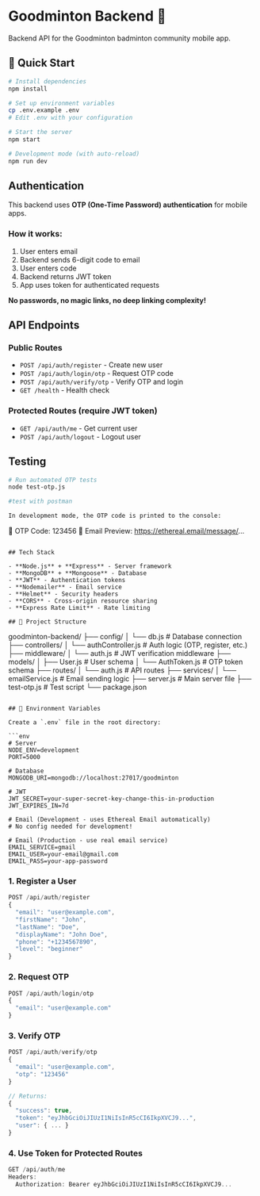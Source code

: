 # Goodminton Backend 🏸

Backend API for the Goodminton badminton community mobile app.

## 🚀 Quick Start

```bash
# Install dependencies
npm install

# Set up environment variables
cp .env.example .env
# Edit .env with your configuration

# Start the server
npm start

# Development mode (with auto-reload)
npm run dev
```

## Authentication

This backend uses **OTP (One-Time Password) authentication** for mobile apps.

### How it works:
1. User enters email
2. Backend sends 6-digit code to email
3. User enters code
4. Backend returns JWT token
5. App uses token for authenticated requests

**No passwords, no magic links, no deep linking complexity!**

## API Endpoints

### Public Routes
- `POST /api/auth/register` - Create new user
- `POST /api/auth/login/otp` - Request OTP code
- `POST /api/auth/verify/otp` - Verify OTP and login
- `GET /health` - Health check 

### Protected Routes (require JWT token)
- `GET /api/auth/me` - Get current user
- `POST /api/auth/logout` - Logout user


## Testing

```bash
# Run automated OTP tests
node test-otp.js

#test with postman 

In development mode, the OTP code is printed to the console:
```
🔑 OTP Code: 123456
📧 Email Preview: https://ethereal.email/message/...
```

## Tech Stack

- **Node.js** + **Express** - Server framework
- **MongoDB** + **Mongoose** - Database
- **JWT** - Authentication tokens
- **Nodemailer** - Email service
- **Helmet** - Security headers
- **CORS** - Cross-origin resource sharing
- **Express Rate Limit** - Rate limiting

## 📁 Project Structure

```
goodminton-backend/
├── config/
│   └── db.js              # Database connection
├── controllers/
│   └── authController.js  # Auth logic (OTP, register, etc.)
├── middleware/
│   └── auth.js            # JWT verification middleware
├── models/
│   ├── User.js            # User schema
│   └── AuthToken.js       # OTP token schema
├── routes/
│   └── auth.js            # API routes
├── services/
│   └── emailService.js    # Email sending logic
├── server.js              # Main server file
├── test-otp.js            # Test script
└── package.json
```

## 🔧 Environment Variables

Create a `.env` file in the root directory:

```env
# Server
NODE_ENV=development
PORT=5000

# Database
MONGODB_URI=mongodb://localhost:27017/goodminton

# JWT
JWT_SECRET=your-super-secret-key-change-this-in-production
JWT_EXPIRES_IN=7d

# Email (Development - uses Ethereal Email automatically)
# No config needed for development!

# Email (Production - use real email service)
EMAIL_SERVICE=gmail
EMAIL_USER=your-email@gmail.com
EMAIL_PASS=your-app-password
```



### 1. Register a User

```javascript
POST /api/auth/register
{
  "email": "user@example.com",
  "firstName": "John",
  "lastName": "Doe",
  "displayName": "John Doe",
  "phone": "+1234567890",
  "level": "beginner"
}
```

### 2. Request OTP

```javascript
POST /api/auth/login/otp
{
  "email": "user@example.com"
}
```

### 3. Verify OTP

```javascript
POST /api/auth/verify/otp
{
  "email": "user@example.com",
  "otp": "123456"
}

// Returns:
{
  "success": true,
  "token": "eyJhbGciOiJIUzI1NiIsInR5cCI6IkpXVCJ9...",
  "user": { ... }
}
```

### 4. Use Token for Protected Routes

```javascript
GET /api/auth/me
Headers:
  Authorization: Bearer eyJhbGciOiJIUzI1NiIsInR5cCI6IkpXVCJ9...
```



